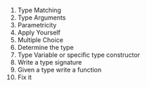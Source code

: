 1. Type Matching
2. Type Arguments
3. Parametricity
4. Apply Yourself
5. Multiple Choice
6. Determine the type
7. Type Variable or specific type constructor
8. Write a type signature
9. Given a type write a function
10. Fix it